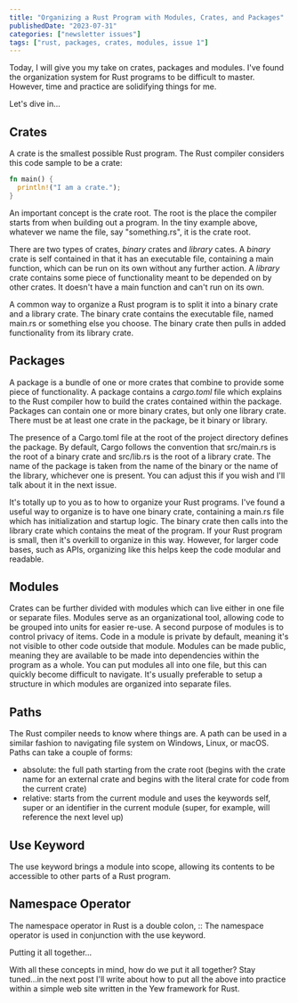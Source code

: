 ```yaml
---
title: "Organizing a Rust Program with Modules, Crates, and Packages"
publishedDate: "2023-07-31"
categories: ["newsletter issues"]
tags: ["rust, packages, crates, modules, issue 1"]
---
```


Today, I will give you my take on crates, packages and modules. I've found the organization system for Rust programs to be difficult to master. However, time and practice are solidifying things for me.

Let's dive in...

## Crates

A crate is the smallest possible Rust program. The Rust compiler considers this code sample to be a crate:

```Rust
fn main() {
  println!("I am a crate.");
}
```

An important concept is the crate root. The root is the place the compiler starts from when building out a program. In the tiny example above, whatever we name the file, say "something.rs", it is the crate root.

There are two types of crates, _binary_ crates and _library_ cates. A _binary_ crate is self contained in that it has an executable file, containing a main function, which can be run on its own without any further action. A _library_ crate contains some piece of functionality meant to be depended on by other crates. It doesn't have a main function and can't run on its own.

A common way to organize a Rust program is to split it into a binary crate and a library crate. The binary crate contains the executable file, named main.rs or something else you choose. The binary crate then pulls in added functionality from its library crate.

## Packages

A package is a bundle of one or more crates that combine to provide some piece of functionality. A package contains a _cargo.toml_ file which explains to the Rust compiler how to build the crates contained within the package. Packages can contain one or more binary crates, but only one library crate. There must be at least one crate in the package, be it binary or library.

The presence of a Cargo.toml file at the root of the project directory defines the package. By default, Cargo follows the convention that src/main.rs is the root of a binary crate and src/lib.rs is the root of a library crate. The name of the package is taken from the name of the binary or the name of the library, whichever one is present. You can adjust this if you wish and I'll talk about it in the next issue.

It's totally up to you as to how to organize your Rust programs. I've found a useful way to organize is to have one binary crate, containing a main.rs file which has initialization and startup logic. The binary crate then calls into the library crate which contains the meat of the program. If your Rust program is small, then it's overkill to organize in this way. However, for larger code bases, such as APIs, organizing like this helps keep the code modular and readable.

## Modules

Crates can be further divided with modules which can live either in one file or separate files. Modules serve as an organizational tool, allowing code to be grouped into units for easier re-use. A second purpose of modules is to control privacy of items. Code in a module is private by default, meaning it's not visible to other code outside that module. Modules can be made public, meaning they are available to be made into dependencies within the program as a whole. You can put modules all into one file, but this can quickly become difficult to navigate. It's usually preferable to setup a structure in which modules are organized into separate files.

## Paths

The Rust compiler needs to know where things are. A path can be used in a similar fashion to navigating file system on Windows, Linux, or macOS. Paths can take a couple of forms:

- absolute: the full path starting from the crate root (begins with the crate name for an external crate and begins with the literal crate for code from the current crate)
- relative: starts from the current module and uses the keywords self, super or an identifier in the current module (super, for example, will reference the next level up)

## Use Keyword

The use keyword brings a module into scope, allowing its contents to be accessible to other parts of a Rust program.

## Namespace Operator

The namespace operator in Rust is a double colon, :: The namespace operator is used in conjunction with the use keyword.

Putting it all together...

With all these concepts in mind, how do we put it all together? Stay tuned...in the next post I'll write about how to put all the above into practice within a simple web site written in the Yew framework for Rust.
